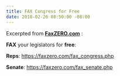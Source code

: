 ```yaml
---
title: FAX Congress for Free
date: 2018-02-26 08:50:00 -08:00
---
```


Excerpted from [**FaxZERO.com**](https://faxzero.com/) : 

**FAX** your legislators for **free**:  

**Reps**:  https://faxzero.com/fax_congress.php

**Senate**: https://faxzero.com/fax_senate.php